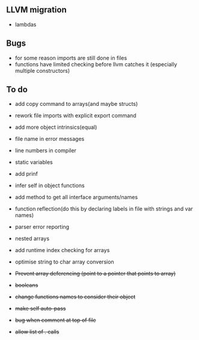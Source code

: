 ## LLVM migration

* lambdas

## Bugs
* for some reason imports are still done in files
* functions have limited checking before llvm catches it (especially multiple constructors)

## To do

* add copy command to arrays(and maybe structs)
* rework file imports with explicit export command
* add more object intrinsics(equal)
* file name in error messages
* line numbers in compiler
* static variables
* add prinf

* infer self in object functions
* add method to get all interface arguments/names
* function reflection(do this by declaring labels in file with strings and var names)
* parser error reporting
* nested arrays
* add runtime index checking for arrays
* optimise string to char array conversion

* ~~Prevent array deferencing (point to a pointer that points to array)~~
* ~~booleans~~
* ~~change functions names to consider their object~~
* ~~make self auto-pass~~
* ~~bug when comment at top of file~~
* ~~allow list of . calls~~